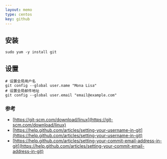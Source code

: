 ```yaml
---
layout: memo
type: centos
key: github
---
```


## 安装

```shell
sudo yum -y install git
```

## 设置

```shell
# 设置全局用户名
git config --global user.name "Mona Lisa"
# 设置全局邮件地址
git config --global user.email "email@example.com"
```

### 参考
- [https://git-scm.com/download/linux](https://git-scm.com/download/linux)
- [https://help.github.com/articles/setting-your-username-in-git](https://help.github.com/articles/setting-your-username-in-git)
- [https://help.github.com/articles/setting-your-commit-email-address-in-git](https://help.github.com/articles/setting-your-commit-email-address-in-git)